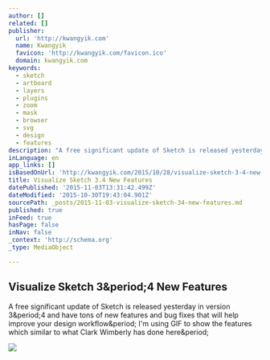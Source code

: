 ```yaml
---
author: []
related: []
publisher:
  url: 'http://kwangyik.com'
  name: Kwangyik
  favicon: 'http://kwangyik.com/favicon.ico'
  domain: kwangyik.com
keywords:
  - sketch
  - artboard
  - layers
  - plugins
  - zoom
  - mask
  - browser
  - svg
  - design
  - features
description: "A free significant update of Sketch is released yesterday in version 3.4 and have tons of new features and bug fixes that will help improve your design workflow. I'm using GIF to show the features which similar to what Clark Wimberly has done here."
inLanguage: en
app_links: []
isBasedOnUrl: 'http://kwangyik.com/2015/10/28/visualize-sketch-3-4-new-features/'
title: Visualize Sketch 3.4 New Features
datePublished: '2015-11-03T13:31:42.499Z'
dateModified: '2015-10-30T19:43:04.901Z'
sourcePath: _posts/2015-11-03-visualize-sketch-34-new-features.md
published: true
inFeed: true
hasPage: false
inNav: false
_context: 'http://schema.org'
_type: MediaObject

---
```

<article style=""><h1>Visualize Sketch 3&amp;period;4 New Features</h1><p>A free significant update of Sketch is released yesterday in version 3&amp;period;4 and have tons of new features and bug fixes that will help improve your design workflow&amp;period; I'm using GIF to show the features which similar to what Clark Wimberly has done here&amp;period;</p><img src="http://kwangyik.com/content/images/2015/10/sketch-3-4-mask-indicator.gif" /></article>